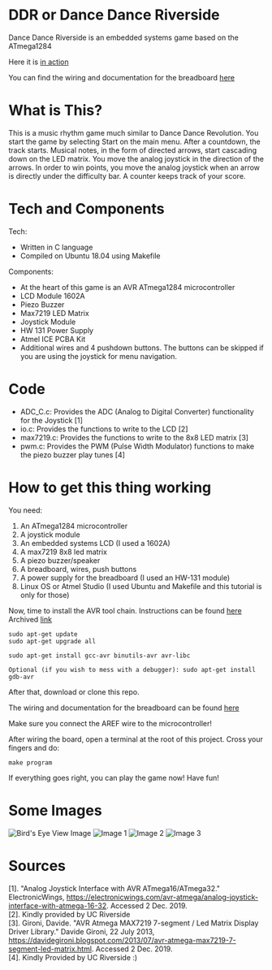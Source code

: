 # DDR or Dance Dance Riverside
Dance Dance Riverside is an embedded systems game based on the ATmega1284

Here it is [in action](https://www.youtube.com/watch?v=EeVlqUXmgbs)

You can find the wiring and documentation for the breadboard [here](https://docs.google.com/document/d/1c6faT4JMFR15S9H-j21YKbM7iYtD3dLnPAnaw_kQdL8)


# What is This?

This is a music rhythm game much similar to Dance Dance Revolution. You start the game by selecting Start on the main menu. After a countdown, the track starts. Musical notes, in the form of directed arrows, start cascading down on the LED matrix. You move the analog joystick in the direction of the arrows. In order to win points, you move the analog joystick when an arrow is directly under the difficulty bar. A counter keeps track of your score.


# Tech and Components

Tech:

* Written in C language
* Compiled on Ubuntu 18.04 using Makefile

Components:

* At the heart of this game is an AVR ATmega1284 microcontroller
* LCD Module 1602A
* Piezo Buzzer
* Max7219 LED Matrix
* Joystick Module
* HW 131 Power Supply
* Atmel ICE PCBA Kit
* Additional wires and 4 pushdown buttons. The buttons can be skipped if you are using the joystick for menu navigation.


# Code

* ADC_C.c: Provides the ADC (Analog to Digital Converter) functionality for the Joystick [1]
* io.c: Provides the functions to write to the LCD [2]
* max7219.c: Provides the functions to write to the 8x8 LED matrix [3]
* pwm.c: Provides the PWM (Pulse Width Modulator) functions to make the piezo buzzer play tunes [4]


# How to get this thing working

You need:
1. An ATmega1284 microcontroller
1. A joystick module
1. An embedded systems LCD (I used a 1602A)
1. A max7219 8x8 led matrix
1. A piezo buzzer/speaker
1. A breadboard, wires, push buttons
1. A power supply for the breadboard (I used an HW-131 module)
1. Linux OS or Atmel Studio (I used Ubuntu and Makefile and this tutorial is only for those)

Now, time to install the AVR tool chain. Instructions can be found [here](http://maxembedded.com/2015/06/setting-up-avr-gcc-toolchain-on-linux-and-mac-os-x/)
Archived [link](https://web.archive.org/web/20200716125756/http://maxembedded.com/2015/06/setting-up-avr-gcc-toolchain-on-linux-and-mac-os-x/)

```
sudo apt-get update
sudo apt-get upgrade all

sudo apt-get install gcc-avr binutils-avr avr-libc

Optional (if you wish to mess with a debugger): sudo apt-get install gdb-avr
```

After that, download or clone this repo.

The wiring and documentation for the breadboard can be found [here](https://docs.google.com/document/d/1c6faT4JMFR15S9H-j21YKbM7iYtD3dLnPAnaw_kQdL8)

Make sure you connect the AREF wire to the microcontroller!

After wiring the board, open a terminal at the root of this project. Cross your fingers and do:
```
make program
```
If everything goes right, you can play the game now! Have fun!

# Some Images

![Bird's Eye View Image](https://github.com/AmirUCR/dance_dance_riverside/blob/master/images/birdseye.png)
![Image 1](https://github.com/AmirUCR/dance_dance_riverside/blob/master/images/1.png)
![Image 2](https://github.com/AmirUCR/dance_dance_riverside/blob/master/images/2.png)
![Image 3](https://github.com/AmirUCR/dance_dance_riverside/blob/master/images/3.png)

# Sources
[1]. "Analog Joystick Interface with AVR ATmega16/ATmega32." ElectronicWings, https://electronicwings.com/avr-atmega/analog-joystick-interface-with-atmega-16-32. Accessed 2 Dec. 2019. <br />
[2]. Kindly provided by UC Riverside<br />
[3]. Gironi, Davide. "AVR Atmega MAX7219 7-segment / Led Matrix Display Driver Library." Davide Gironi, 22 July 2013, https://davidegironi.blogspot.com/2013/07/avr-atmega-max7219-7-segment-led-matrix.html. Accessed 2 Dec. 2019. <br />
[4]. Kindly Provided by UC Riverside :)
